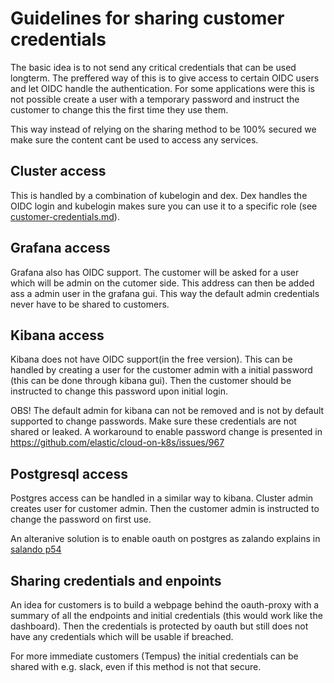 # Guidelines for sharing customer credentials

The basic idea is to not send any critical credentials that can be used longterm. 
The preffered way of this is to give access to certain OIDC users and let OIDC
handle the authentication. For some applications were this is not possible create
a user with a temporary password and instruct the customer to change this the first
time they use them.

This way instead of relying on the sharing method to be 100% secured we make sure
the content cant be used to access any services.

## Cluster access
This is handled by a combination of kubelogin and dex. Dex handles the OIDC login and
kubelogin makes sure you can use it to a specific role (see [customer-credentials.md](./customer-access.md)).

## Grafana access
Grafana also has OIDC support. The customer will be asked for a user which will be admin on the cutomer
side. This address can then be added ass a admin user in the grafana gui. This way the default admin
credentials never have to be shared to customers.

## Kibana access
Kibana does not have OIDC support(in the free version). This can be handled by creating a user for the
customer admin with a initial password (this can be done through kibana gui). Then the customer should
be instructed to change this password upon initial login. 

OBS! The default admin for kibana can not be removed and is not by default supported to change
passwords. Make sure these credentials are not shared or leaked. A workaround to enable password change
is presented in https://github.com/elastic/cloud-on-k8s/issues/967

## Postgresql access
Postgres access can be handled in a similar way to kibana. Cluster admin creates user for customer admin. 
Then the customer admin is instructed to change the password on first use. 

An alteranive solution is to enable oauth on postgres as zalando explains in 
[salando p54](https://www.postgresql.eu/events/fosdem2018/sessions/session/1735/slides/59/FOSDEM%202018_%20Blue_Elephant_On_Demand.pdf)


## Sharing credentials and enpoints
An idea for customers is to build a webpage behind the oauth-proxy with a summary of all
the endpoints and initial credentials (this would work like the dashboard). Then the credentials
is protected by oauth but still does not have any credentials which will be usable if breached.

For more immediate customers (Tempus) the initial credentials can be shared with e.g. slack, 
even if this method is not that secure.